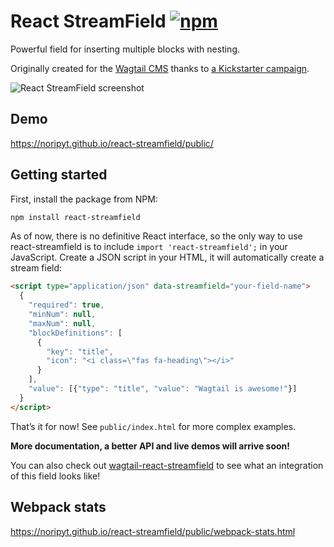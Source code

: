 # React StreamField [![npm](https://img.shields.io/npm/v/react-streamfield.svg)](https://www.npmjs.com/package/react-streamfield)

Powerful field for inserting multiple blocks with nesting.

Originally created for the [Wagtail CMS](https://wagtail.io/)
thanks to [a Kickstarter campaign](https://kickstarter.com/projects/noripyt/wagtails-first-hatch).

![React StreamField screenshot](https://raw.github.com/noripyt/react-streamfield/master/react-streamfield-screenshot.png)


## Demo

https://noripyt.github.io/react-streamfield/public/


## Getting started

First, install the package from NPM:

```sh
npm install react-streamfield
```

As of now, there is no definitive React interface, so the only way to use
react-streamfield is to include `import 'react-streamfield';`
in your JavaScript. Create a JSON script in your HTML, it will automatically
create a stream field:

```html
<script type="application/json" data-streamfield="your-field-name">
  {
    "required": true,
    "minNum": null,
    "maxNum": null,
    "blockDefinitions": [
      {
        "key": "title",
        "icon": "<i class=\"fas fa-heading\"></i>"
      }
    ],
    "value": [{"type": "title", "value": "Wagtail is awesome!"}]
  }
</script>
``` 

That’s it for now! See `public/index.html` for more complex examples.

**More documentation, a better API and live demos will arrive soon!** 

You can also check out
[wagtail-react-streamfield](https://github.com/noripyt/wagtail-react-streamfield)
to see what an integration of this field looks like!

## Webpack stats

https://noripyt.github.io/react-streamfield/public/webpack-stats.html
